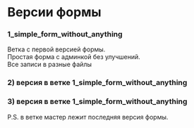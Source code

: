 # Версии формы
### 1_simple_form_without_anything
Ветка с первой версией формы. 
<br>
Простая форма с админкой без улучшений. 
<br>
Все записи в разные файлы
<br>

### 2) версия в ветке 1_simple_form_without_anything

### 3) версия в ветке 1_simple_form_without_anything

P.S. в ветке мастер лежит последняя версия формы.